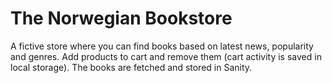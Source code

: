 # The Norwegian Bookstore

A fictive store where you can find books based on latest news, popularity and genres. Add products to cart and remove them (cart activity is saved in local storage). The books are fetched and stored in Sanity. 


